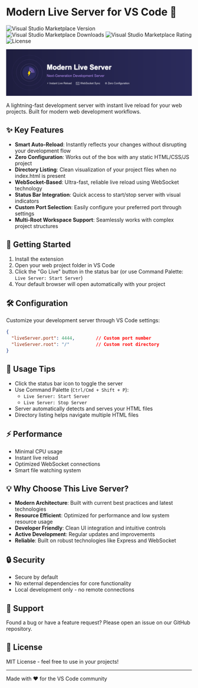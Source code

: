 # Modern Live Server for VS Code 🚀

![Visual Studio Marketplace Version](https://img.shields.io/visual-studio-marketplace/v/Shellomo.modern-live-server)
![Visual Studio Marketplace Downloads](https://img.shields.io/visual-studio-marketplace/d/Shellomo.modern-live-server)
![Visual Studio Marketplace Rating](https://img.shields.io/visual-studio-marketplace/stars/Shellomo.modern-live-server)
![License](https://img.shields.io/badge/license-MIT-green)

![Banner](media/modern-live-server-banner.png)

A lightning-fast development server with instant live reload for your web projects. Built for modern web development workflows.

## ✨ Key Features

- **Smart Auto-Reload**: Instantly reflects your changes without disrupting your development flow
- **Zero Configuration**: Works out of the box with any static HTML/CSS/JS project
- **Directory Listing**: Clean visualization of your project files when no index.html is present
- **WebSocket-Based**: Ultra-fast, reliable live reload using WebSocket technology
- **Status Bar Integration**: Quick access to start/stop server with visual indicators
- **Custom Port Selection**: Easily configure your preferred port through settings
- **Multi-Root Workspace Support**: Seamlessly works with complex project structures

## 🚀 Getting Started

1. Install the extension
2. Open your web project folder in VS Code
3. Click the "Go Live" button in the status bar (or use Command Palette: `Live Server: Start Server`)
4. Your default browser will open automatically with your project

## 🛠️ Configuration

Customize your development server through VS Code settings:

```json
{
  "liveServer.port": 4444,        // Custom port number
  "liveServer.root": "/"          // Custom root directory
}
```

## 🎯 Usage Tips

- Click the status bar icon to toggle the server
- Use Command Palette (`Ctrl/Cmd + Shift + P`):
  - `Live Server: Start Server`
  - `Live Server: Stop Server`
- Server automatically detects and serves your HTML files
- Directory listing helps navigate multiple HTML files

## ⚡ Performance

- Minimal CPU usage
- Instant live reload
- Optimized WebSocket connections
- Smart file watching system

## 💡 Why Choose This Live Server?

- **Modern Architecture**: Built with current best practices and latest technologies
- **Resource Efficient**: Optimized for performance and low system resource usage
- **Developer Friendly**: Clean UI integration and intuitive controls
- **Active Development**: Regular updates and improvements
- **Reliable**: Built on robust technologies like Express and WebSocket

## 🔒 Security

- Secure by default
- No external dependencies for core functionality
- Local development only - no remote connections

## 🤝 Support

Found a bug or have a feature request? Please open an issue on our GitHub repository.

## 📄 License

MIT License - feel free to use in your projects!

---

Made with ❤️ for the VS Code community